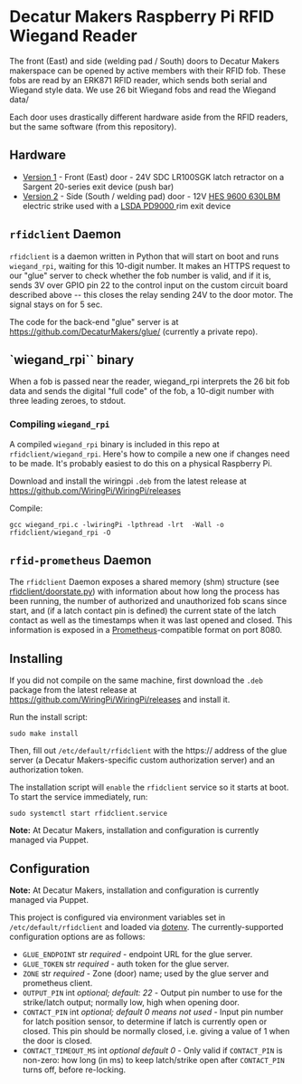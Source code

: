 # Decatur Makers Raspberry Pi RFID Wiegand Reader

The front (East) and side (welding pad / South) doors to Decatur Makers makerspace can be opened by active members with their RFID fob. These fobs are read by an ERK871 RFID reader, which sends both serial and Wiegand style data. We use 26 bit Wiegand fobs and read the Wiegand data/

Each door uses drastically different hardware aside from the RFID readers, but the same software (from this repository).

## Hardware

* [Version 1](hardware_v1.md) - Front (East) door - 24V SDC LR100SGK latch retractor on a Sargent 20-series exit device (push bar)
* [Version 2](hardware_v2.md) - Side (South / welding pad) door - 12V [HES 9600 630LBM](https://www.hesinnovations.com/en/products/electric-strikes/9600-series) electric strike used with a [LSDA PD9000 ](https://www.lsda.com/lsda-product/lsda-exit-device-panic-36-rim/) rim exit device

## `rfidclient` Daemon

`rfidclient` is a daemon written in Python that will start on boot and runs `wiegand_rpi`, waiting for this 10-digit number. It makes an HTTPS request to our "glue" server to check whether the fob number is valid, and if it is, sends 3V over GPIO pin 22 to the control input on the custom circuit board described above -- this closes the relay sending 24V to the door motor. The signal stays on for 5 sec.

The code for the back-end "glue" server is at https://github.com/DecaturMakers/glue/ (currently a private repo).

## `wiegand_rpi`` binary

When a fob is passed near the reader, wiegand_rpi interprets the 26 bit fob data and sends the digital "full code" of the fob, a 10-digit number with three leading zeroes, to stdout.

### Compiling `wiegand_rpi`

A compiled `wiegand_rpi` binary is included in this repo at `rfidclient/wiegand_rpi`. Here's how to compile a new one if changes need to be made. It's probably easiest to do this on a physical Raspberry Pi.

Download and install the wiringpi ``.deb`` from the latest release at https://github.com/WiringPi/WiringPi/releases

Compile:

```
gcc wiegand_rpi.c -lwiringPi -lpthread -lrt  -Wall -o rfidclient/wiegand_rpi -O
```

## `rfid-prometheus` Daemon

The `rfidclient` Daemon exposes a shared memory (shm) structure (see [rfidclient/doorstate.py](rfidclient/doorstate.py)) with information about how long the process has been running, the number of authorized and unauthorized fob scans since start, and (if a latch contact pin is defined) the current state of the latch contact as well as the timestamps when it was last opened and closed. This information is exposed in a [Prometheus](https://prometheus.io/)-compatible format on port 8080.

## Installing

If you did not compile on the same machine, first download the ``.deb`` package from the latest release at https://github.com/WiringPi/WiringPi/releases and install it.

Run the install script:

```
sudo make install
```

Then, fill out `/etc/default/rfidclient` with the https:// address of the glue server (a Decatur Makers-specific custom authorization server) and an authorization token.

The installation script will `enable` the `rfidclient` service so it starts at boot. To start the service immediately, run:

```
sudo systemctl start rfidclient.service
```

**Note:** At Decatur Makers, installation and configuration is currently managed via Puppet.

## Configuration

**Note:** At Decatur Makers, installation and configuration is currently managed via Puppet.

This project is configured via environment variables set in ``/etc/default/rfidclient`` and loaded via [dotenv](https://pypi.org/project/dotenv/). The currently-supported configuration options are as follows:

* `GLUE_ENDPOINT` str *required* - endpoint URL for the glue server.
* `GLUE_TOKEN` str *required* - auth token for the glue server.
* `ZONE` str *required* - Zone (door) name; used by the glue server and prometheus client.
* `OUTPUT_PIN` int *optional; default: 22* - Output pin number to use for the strike/latch output; normally low, high when opening door.
* `CONTACT_PIN` int *optional; default 0 means not used* - Input pin number for latch position sensor, to determine if latch is currently open or closed. This pin should be normally closed, i.e. giving a value of 1 when the door is closed.
* `CONTACT_TIMEOUT_MS` int *optional default 0* - Only valid if `CONTACT_PIN` is non-zero: how long (in ms) to keep latch/strike open after `CONTACT_PIN` turns off, before re-locking.
